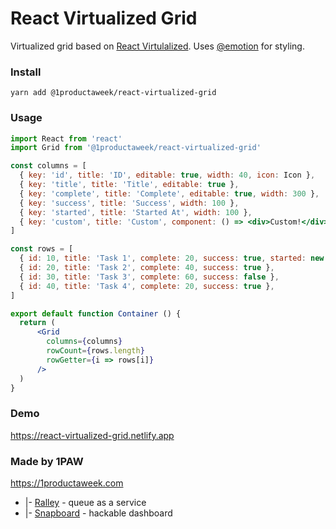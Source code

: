 # React Virtualized Grid

Virtualized grid based on [React Virtulalized](https://github.com/bvaughn/react-virtualized). Uses [@emotion](https://emotion.sh/) for styling.

### Install

```
yarn add @1productaweek/react-virtualized-grid
```


### Usage

```jsx
import React from 'react'
import Grid from '@1productaweek/react-virtualized-grid'

const columns = [
  { key: 'id', title: 'ID', editable: true, width: 40, icon: Icon },
  { key: 'title', title: 'Title', editable: true },
  { key: 'complete', title: 'Complete', editable: true, width: 300 },
  { key: 'success', title: 'Success', width: 100 },
  { key: 'started', title: 'Started At', width: 100 },
  { key: 'custom', title: 'Custom', component: () => <div>Custom!</div> },
]

const rows = [
  { id: 10, title: 'Task 1', complete: 20, success: true, started: new Date() },
  { id: 20, title: 'Task 2', complete: 40, success: true },
  { id: 30, title: 'Task 3', complete: 60, success: false },
  { id: 40, title: 'Task 4', complete: 20, success: true },
]

export default function Container () {
  return (
      <Grid
        columns={columns}
        rowCount={rows.length}
        rowGetter={i => rows[i]}
      />
  )
}
```

### Demo

https://react-virtualized-grid.netlify.app


### Made by 1PAW

https://1productaweek.com
  * |- [Ralley](https://ralley.io) - queue as a service
  * |- [Snapboard](https://snapboard.io) - hackable dashboard

